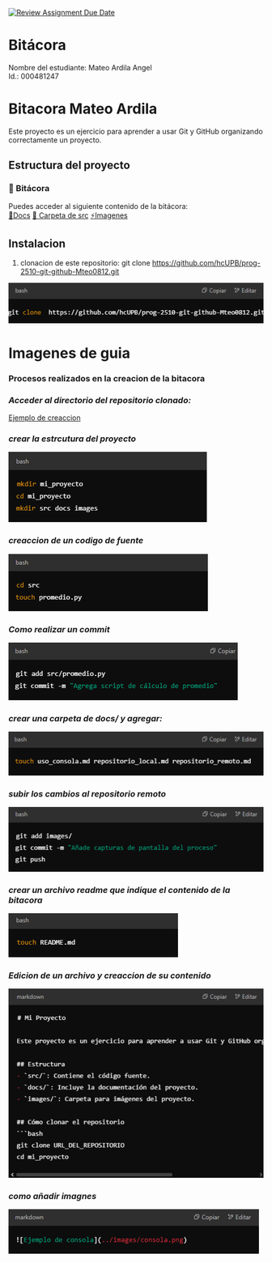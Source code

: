 [![Review Assignment Due Date](https://classroom.github.com/assets/deadline-readme-button-22041afd0340ce965d47ae6ef1cefeee28c7c493a6346c4f15d667ab976d596c.svg)](https://classroom.github.com/a/3WK28ho-)
# Bitácora
Nombre del estudiante: Mateo Ardila Angel  
Id.: 000481247

# Bitacora Mateo Ardila 
Este proyecto es un ejercicio para aprender a usar Git y GitHub organizando correctamente un proyecto.

## Estructura del proyecto 

### 📂 Bitácora

Puedes acceder al siguiente contenido de la bitácora:  
[📜Docs](./docs/repositorio_local.md)
[📌 Carpeta de src](./src/.gitignore)
[⚡Imagenes](./imagens)

## Instalacion 
1. clonacion de este repositorio:
   git clone https://github.com/hcUPB/prog-2510-git-github-Mteo0812.git

![Ejemplo de clonacion](./imagens/repo_clonado.png)

# Imagenes de guia 

### **Procesos realizados en la creacion de la bitacora**

### *Acceder al directorio del repositorio clonado:*
[Ejemplo de creaccion](./imagens/repo_creado.png)

### *crear la estrcutura del proyecto*
![Estructura del proyecto](./imagens/Estructura.png)

### *creaccion de un codigo de fuente*
![Creacion de codigo fuente](./imagens/src.png)

### *Como realizar un commit*
![Ejemplo PRIMER COMMIT](./imagens/commit.png)

### *crear una carpeta de docs/ y agregar:*
![Ejemplo de documentacion](./imagens/docs.png)

### *subir los cambios al repositorio remoto*
![Ejemplo de como hacer un push](./imagens/push.png)

### *crear un archivo readme que indique el contenido de la bitacora*
![Archivo readme](./imagens/readme.png)

### *Edicion de un archivo y creaccion de su contenido*
![Readme editado](./imagens/readme_2.png)

### *como añadir imagnes*
![Imagenes añadidas](./imagens/Imagenes.png)





